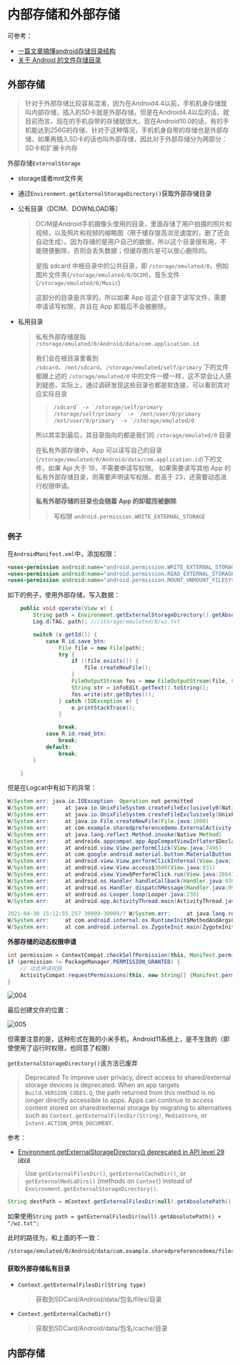 # 内部存储和外部存储

可参考：

+ [一篇文章搞懂android存储目录结构](https://juejin.cn/post/6844904013515718664)
+ [关于 Android 的文件存储目录](https://ppting.me/2020/04/12/2020_04_12_about_android_file_path/)



## 外部存储

> 针对于外部存储比较容易混淆，因为在Android4.4以前，手机机身存储就叫内部存储，插入的SD卡就是外部存储，但是在Android4.4以后的话，就目前而言，现在的手机自带的存储就很大，现在Android10.0的话，有的手机能达到256G的存储，针对于这种情况，手机机身自带的存储也是外部存储，如果再插入SD卡的话也叫外部存储，因此对于外部存储分为两部分：SD卡和扩展卡内存

外部存储`ExternalStorage`

+ storage或者mnt文件夹

+ 通过`Environment.getExternalStorageDirectory()`获取外部存储目录

+ 公有目录（DCIM、DOWNLOAD等）

  > DCIM是Android手机摄像头使用的目录，里面存储了用户拍摄的照片和视频，以及照片和视频的缩略图（用于缓存提高浏览速度的，删了还会自动生成）。因为存储的是用户自己的数据，所以这个目录很有用，不能随便删除，否则会丢失数据；但缓存图片是可以放心删除的。
  >
  > 是指 sdcard 中根目录中的公共目录，即 `/storage/emulated/0`，例如图片文件夹(`/storage/emulated/0/DCIM`)，音乐文件(`/storage/emulated/0/Music`)
  >
  > 这部分的目录是共享的，所以如果 App 往这个目录下读写文件，需要申请读写权限，并且在 App 卸载后不会被删除。

+ 私用目录

  > 私有外部存储是指 `/storage/emulated/0/Android/data/com.application.id`
  >
  > 我们会在根目录里看到 `/sdcard`、`/mnt/sdcard`、`/storage/emulated/self/primary` 下的文件都跟上述的 `/storage/emulated/0` 中的文件一模一样，这不禁会让人感到疑惑，实际上，通过调研发现这些目录也都是软连接，可以看到其对应实际目录
  >
  > > ```xml
  > > /sdcard` -> `/storage/self/primary
  > > /storage/self/primary` -> `/mnt/user/0/primary
  > > /mnt/user/0/primary` -> `/storage/emulated/0
  > > ```
  >
  > 所以其实到最后，其目录指向的都是我们的 `/storage/emulated/0` 目录
  >
  > 在私有外部存储中，App 可以读写自己的目录(`/storage/emulated/0/Android/data/com.application.id`)下的文件，如果 Api 大于 19，不需要申请写权限。
  > 如果需要读写其他 App 的私有外部存储目录，则需要声明读写权限，若高于 23，还需要动态进行权限申请。
  >
  > **私有外部存储的目录也会随着 App 的卸载而被删除**
  >
  > > 写权限 `android.permission.WRITE_EXTERNAL_STORAGE`



### 例子

在`AndroidManifest.xml`中，添加权限：

```xml
<uses-permission android:name="android.permission.WRITE_EXTERNAL_STORAGE" />
<uses-permission android:name="android.permission.READ_EXTERNAL_STORAGE" />
<uses-permission android:name="android.permission.MOUNT_UNMOUNT_FILESYSTEMS" />
```

如下的例子，使用外部存储，写入数据：

```java
    public void operate(View v) {
        String path = Environment.getExternalStorageDirectory().getAbsolutePath() + "/wz.txt";
        Log.d(TAG, path); ///storage/emulated/0/wz.txt

        switch (v.getId()) {
            case R.id.save_btn:
                File file = new File(path);
                try {
                    if (!file.exists()) {
                        file.createNewFile();
                    }
                    FileOutputStream fos = new FileOutputStream(file, true);
                    String str = infoEdit.getText().toString();
                    fos.write(str.getBytes());
                } catch (IOException e) {
                    e.printStackTrace();
                }

                break;
            case R.id.read_btn:
                break;
            default:
                break;
        }

    }
```

但是在Logcat中有如下的异常：

```java
W/System.err: java.io.IOException: Operation not permitted
W/System.err:     at java.io.UnixFileSystem.createFileExclusively0(Native Method)
W/System.err:     at java.io.UnixFileSystem.createFileExclusively(UnixFileSystem.java:317)
W/System.err:     at java.io.File.createNewFile(File.java:1008)
W/System.err:     at com.example.sharedpreferencedemo.ExternalActivity.operate(ExternalActi
W/System.err:     at java.lang.reflect.Method.invoke(Native Method)
W/System.err:     at androidx.appcompat.app.AppCompatViewInflater$DeclaredOnClickListener.o
W/System.err:     at android.view.View.performClick(View.java:7496)
W/System.err:     at com.google.android.material.button.MaterialButton.performClick(Materia
W/System.err:     at android.view.View.performClickInternal(View.java:7473)
W/System.err:     at android.view.View.access$3600(View.java:831)
W/System.err:     at android.view.View$PerformClick.run(View.java:28641)
W/System.err:     at android.os.Handler.handleCallback(Handler.java:938)
W/System.err:     at android.os.Handler.dispatchMessage(Handler.java:99)
W/System.err:     at android.os.Looper.loop(Looper.java:236)
W/System.err:     at android.app.ActivityThread.main(ActivityThread.java:7876)

2021-04-30 15:12:55.257 30009-30009/? W/System.err:     at java.lang.reflect.Method.invoke(Native Method)
W/System.err:     at com.android.internal.os.RuntimeInit$MethodAndArgsCaller.run(RuntimeIni
W/System.err:     at com.android.internal.os.ZygoteInit.main(ZygoteInit.java:967)
```



**外部存储的动态权限申请**

```java
int permission = ContextCompat.checkSelfPermission(this, Manifest.permission.WRITE_EXTERNAL_STORAGE);
if (permission != PackageManager.PERMISSION_GRANTED) {
    // 动态申请权限
    ActivityCompat.requestPermissions(this, new String[] {Manifest.permission.WRITE_EXTERNAL_STORAGE}, REQUEST_CODE);
}
```

![004](https://github.com/winfredzen/Android-Basic/blob/master/Database%26Cache/images/004.png)

最后创建文件的位置：

![005](https://github.com/winfredzen/Android-Basic/blob/master/Database%26Cache/images/005.png)

但需要注意的是，这种形式在我的小米手机，Android11系统上，是不生效的（即使使用了运行时权限，也同意了权限）

`getExternalStorageDirectory()`该方法已废弃

> Deprecated
> To improve user privacy, direct access to shared/external storage devices is deprecated. When an app targets `Build.VERSION_CODES.Q`, the path returned from this method is no longer directly accessible to apps. Apps can continue to access content stored on shared/external storage by migrating to alternatives such as `Context.getExternalFilesDir(String)`, `MediaStore`, or `Intent.ACTION_OPEN_DOCUMENT`.

参考：

+ [Environment.getExternalStorageDirectory() deprecated in API level 29 java](https://stackoverflow.com/questions/57116335/environment-getexternalstoragedirectory-deprecated-in-api-level-29-java)

> Use `getExternalFilesDir()`, `getExternalCacheDir()`, or `getExternalMediaDirs()` (methods on `Context`) instead of `Environment.getExternalStorageDirectory()`.

```java
String destPath = mContext.getExternalFilesDir(null).getAbsolutePath();
```



如果使用`String path = getExternalFilesDir(null).getAbsolutePath() + "/wz.txt";`

此时的路径为，和上面的不一致：

```xml
/storage/emulated/0/Android/data/com.example.sharedpreferencedemo/files/wz.txt
```



#### 获取外部存储私有目录

+ `Context.getExternalFilesDir(String type)`

  > 获取到SDCard/Android/data/包名/files/目录

+ `Context.getExternalCacheDir()`

  > 获取到SDCard/Android/data/包名/cache/目录



## 内部存储

















































